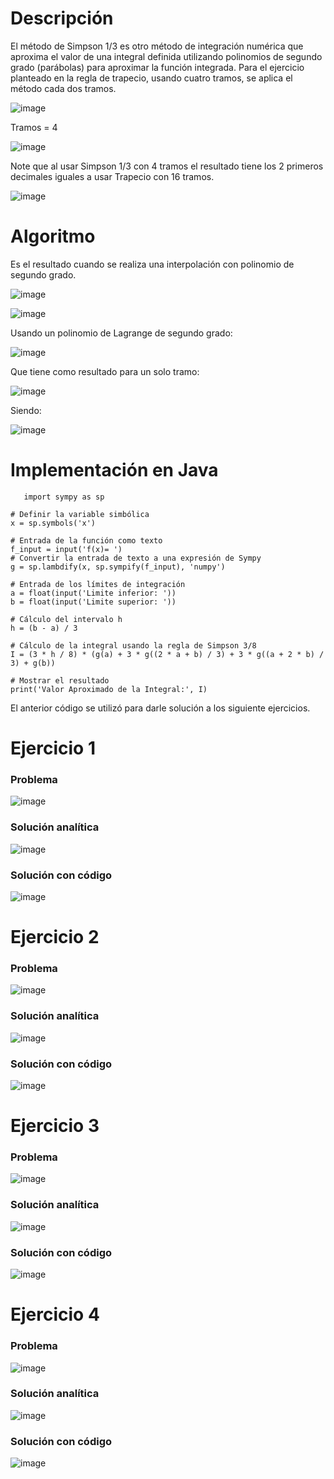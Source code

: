 # Descripción

El método de Simpson 1/3 es otro método de integración numérica que aproxima el valor de una integral definida utilizando polinomios de segundo grado (parábolas) para aproximar la función integrada.
Para el ejercicio planteado en la regla de trapecio, usando cuatro tramos, se aplica el método cada dos tramos.

![image](https://github.com/riveraangel/Metodos-Numericos/assets/161758059/4bb75fb4-9d91-480e-9b45-cb3b5d80e30d)

Tramos = 4

![image](https://github.com/riveraangel/Metodos-Numericos/assets/161758059/506b13b2-29f8-4b6e-ac77-9e90dfecdf2e)

Note que al usar Simpson 1/3 con 4 tramos el resultado tiene los 2 primeros decimales iguales a usar Trapecio con 16 tramos.

![image](https://github.com/riveraangel/Metodos-Numericos/assets/161758059/5c35fd97-8dcd-4881-838b-601208ed8586)


# Algoritmo


Es el resultado cuando se realiza una interpolación con polinomio de segundo grado.

![image](https://github.com/riveraangel/Metodos-Numericos/assets/161758059/47bd0847-0adf-42e4-85e6-9f912a2bbed3)

![image](https://github.com/riveraangel/Metodos-Numericos/assets/161758059/15428604-943a-4001-a08f-4297e281602c)

Usando un polinomio de Lagrange de segundo grado:

![image](https://github.com/riveraangel/Metodos-Numericos/assets/161758059/5564596d-362a-4ab0-a245-4951e0a0ae2a)

Que tiene como resultado para un solo tramo:

![image](https://github.com/riveraangel/Metodos-Numericos/assets/161758059/2fd661b7-2142-47ea-bced-6effa7bec6c4)


Siendo:

![image](https://github.com/riveraangel/Metodos-Numericos/assets/161758059/bad4d30e-dec4-4f98-a8fb-d8716f3aafd3)


# Implementación en Java
    
       import sympy as sp
    
    # Definir la variable simbólica
    x = sp.symbols('x')
    
    # Entrada de la función como texto
    f_input = input('f(x)= ')
    # Convertir la entrada de texto a una expresión de Sympy
    g = sp.lambdify(x, sp.sympify(f_input), 'numpy')
    
    # Entrada de los límites de integración
    a = float(input('Limite inferior: '))
    b = float(input('Limite superior: '))
    
    # Cálculo del intervalo h
    h = (b - a) / 3
    
    # Cálculo de la integral usando la regla de Simpson 3/8
    I = (3 * h / 8) * (g(a) + 3 * g((2 * a + b) / 3) + 3 * g((a + 2 * b) / 3) + g(b))
    
    # Mostrar el resultado
    print('Valor Aproximado de la Integral:', I)


El anterior código se utilizó para darle solución a los siguiente ejercicios. 

# Ejercicio 1

### Problema

![image](https://github.com/Jorge11Romero/M-todos-Num-ricos/assets/147437900/5f5c2ad6-5330-4ba4-96c0-27edbc5b8048)

### Solución analítica

![image](https://github.com/Jorge11Romero/M-todos-Num-ricos/assets/147437900/8eed2f17-963a-4830-9e8c-080db9bf7f35)

### Solución con código

![image](https://github.com/riveraangel/Metodos-Numericos/assets/161758059/23add6a4-da66-4b9d-8637-c763dce99d3a)


# Ejercicio 2

### Problema

![image](https://github.com/riveraangel/Metodos-Numericos/assets/161758059/58add6ca-08af-4127-9de3-36354c127485)


### Solución analítica

![image](https://github.com/riveraangel/Metodos-Numericos/assets/161758059/33e27776-93d0-4201-bb68-bdc6decf6b7b)

### Solución con código

![image](https://github.com/riveraangel/Metodos-Numericos/assets/161758059/4e2ab001-f92e-423f-8a4c-1b671545f656)


# Ejercicio 3

### Problema

![image](https://github.com/Jorge11Romero/M-todos-Num-ricos/assets/147437900/b1add599-0ccf-40f5-a883-335b661f4a4e)

### Solución analítica

![image](https://github.com/Jorge11Romero/M-todos-Num-ricos/assets/147437900/bf107a6d-d8ee-44f3-a390-34e37fa3785f)

### Solución con código

![image](https://github.com/riveraangel/Metodos-Numericos/assets/161758059/9803d955-1259-42f9-9799-26e1b3afc6a0)


# Ejercicio 4

### Problema

![image](https://github.com/Jorge11Romero/M-todos-Num-ricos/assets/147437900/bd54619c-16dc-4971-8843-9da59f9360c5)

### Solución analítica

![image](https://github.com/Jorge11Romero/M-todos-Num-ricos/assets/147437900/da18a0ba-af78-4b31-a572-4ac1e3e77149)

### Solución con código

![image](https://github.com/riveraangel/Metodos-Numericos/assets/161758059/42139019-9d61-401f-9b99-f3158ce7c9c7)

